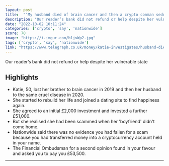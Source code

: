```yaml
---
layout: post
title:  "‘My husband died of brain cancer and then a crypto conman seduced me to steal £53,000’"
description: "Our reader’s bank did not refund or help despite her vulnerable state"
date: "2022-10-02 10:11:24"
categories: ['crypto', 'say', 'nationwide']
score: 70
image: "https://i.imgur.com/hljvWp2.jpg"
tags: ['crypto', 'say', 'nationwide']
link: "https://www.telegraph.co.uk/money/katie-investigates/husband-died-brain-cancer-crypto-conman-seduced-steal-53000/"
---
```


Our reader’s bank did not refund or help despite her vulnerable state

## Highlights

- Katie, 50, lost her brother to brain cancer in 2019 and then her husband to the same cruel disease in 2020.
- She started to rebuild her life and joined a dating site to find happiness again.
- She agreed to an initial £2,000 investment and invested a further £51,000.
- But she realised she had been scammed when her 'boyfriend' didn't come home.
- Nationwide said there was no evidence you had fallen for a scam because you had transferred money into a crypto­currency account held in your name.
- The Financial Ombudsman for a second opinion found in your favour and asked you to pay you £53,500.

---
